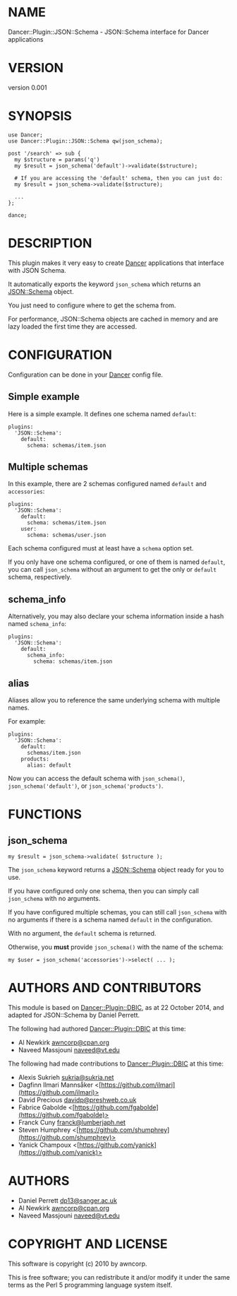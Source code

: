 # NAME

Dancer::Plugin::JSON::Schema - JSON::Schema interface for Dancer applications

# VERSION

version 0.001

# SYNOPSIS

    use Dancer;
    use Dancer::Plugin::JSON::Schema qw(json_schema);

    post '/search' => sub {
      my $structure = params('q')
      my $result = json_schema('default')->validate($structure);

      # If you are accessing the 'default' schema, then you can just do:
      my $result = json_schema->validate($structure);

      ...
    };

    dance;

# DESCRIPTION

This plugin makes it very easy to create [Dancer](https://metacpan.org/pod/Dancer) applications that interface
with JSON Schema.

It automatically exports the keyword `json_schema` which returns an [JSON::Schema](https://metacpan.org/pod/JSON::Schema) object.

You just need to configure where to get the schema from.

For performance, JSON::Schema objects are cached in memory and are lazy loaded the first time they are accessed.

# CONFIGURATION

Configuration can be done in your [Dancer](https://metacpan.org/pod/Dancer) config file.

## Simple example

Here is a simple example. It defines one schema named `default`:

    plugins:
      'JSON::Schema':
        default:
          schema: schemas/item.json

## Multiple schemas

In this example, there are 2 schemas configured named `default` and `accessories`:

    plugins:
      'JSON::Schema':
        default:
          schema: schemas/item.json
        user:
          schema: schemas/user.json

Each schema configured must at least have a `schema` option set.

If you only have one schema configured, or one of them is named
`default`, you can call `json_schema` without an argument to get the only
or `default` schema, respectively.

## schema\_info

Alternatively, you may also declare your schema information inside a hash named `schema_info`:

    plugins:
      'JSON::Schema':
        default:
          schema_info:
            schema: schemas/item.json

## alias

Aliases allow you to reference the same underlying schema with multiple names.

For example:

    plugins:
      'JSON::Schema':
        default:
          schemas/item.json
        products:
          alias: default

Now you can access the default schema with `json_schema()`, `json_schema('default')`,
or `json_schema('products')`.

# FUNCTIONS

## json\_schema

    my $result = json_schema->validate( $structure );

The `json_schema` keyword returns a [JSON::Schema](https://metacpan.org/pod/JSON::Schema) object ready for you to use.

If you have configured only one schema, then you can simply call `json_schema` with no arguments.

If you have configured multiple schemas, you can still call `json_schema` with no arguments if there is a schema named `default` in the configuration.

With no argument, the `default` schema is returned.

Otherwise, you **must** provide `json_schema()` with the name of the schema:

    my $user = json_schema('accessories')->select( ... );

# AUTHORS AND CONTRIBUTORS

This module is based on [Dancer::Plugin::DBIC](https://metacpan.org/pod/Dancer::Plugin::DBIC), as at 22 October 2014, and adapted for JSON::Schema by Daniel Perrett.

The following had authored [Dancer::Plugin::DBIC](https://metacpan.org/pod/Dancer::Plugin::DBIC) at this time:

- Al Newkirk <awncorp@cpan.org>
- Naveed Massjouni <naveed@vt.edu>

The following had made contributions to [Dancer::Plugin::DBIC](https://metacpan.org/pod/Dancer::Plugin::DBIC) at this time:

- Alexis Sukrieh <sukria@sukria.net>
- Dagfinn Ilmari Mannsåker <[https://github.com/ilmari](https://github.com/ilmari)>
- David Precious <davidp@preshweb.co.uk>
- Fabrice Gabolde <[https://github.com/fgabolde](https://github.com/fgabolde)>
- Franck Cuny <franck@lumberjaph.net>
- Steven Humphrey <[https://github.com/shumphrey](https://github.com/shumphrey)>
- Yanick Champoux <[https://github.com/yanick](https://github.com/yanick)>

# AUTHORS

- Daniel Perrett <dp13@sanger.ac.uk>
- Al Newkirk <awncorp@cpan.org>
- Naveed Massjouni <naveed@vt.edu>

# COPYRIGHT AND LICENSE

This software is copyright (c) 2010 by awncorp.

This is free software; you can redistribute it and/or modify it under
the same terms as the Perl 5 programming language system itself.
